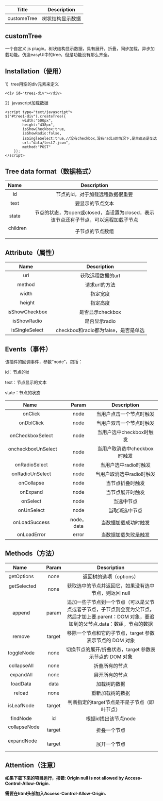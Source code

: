 
|Title       |Description     |
|:----------:|:-------------:|
|customeTree |树状结构显示数据|

## customTree
一个自定义 js plugin。树状结构显示数据，具有展开，折叠，同步加载，异步加载功能。仿造easyUI中的tree，但是功能没有那么齐全。

## Installation（使用）

1）tree用空的div元素来定义
```
<div id="tree1-div"></div>
```
2）javascript加载数据
```
<script type="text/javascript">
$("#tree1-div").createTree({
        width:"500px",
        height:"438px",
        isShowCheckbox:true,
        isShowRadio:false,
        isSingleSelect:true,//没有checkbox,没有radio的情况下,是单选还是复选
        url:"data/test7.json",
        method:"POST"
    });
</script>
```
## Tree data format（数据格式）

|Name        |Description|
|:----------:|:-------------:|
|id          |节点的id，对于加载远程数据很重要|
|text        |要显示的节点文本|
|state       |节点的状态，为open或closed，当设置为closed，表示该节点还有子节点，可以远程加载子节点|
|children    |子节点的节点数组|

## Attribute（属性）

|Name        |Description|
|:----------:|:-------------:|
|url          |获取远程数据的url|
|method        |请求url的方法|
|width       |指定宽度|
|height    |指定高度|
|isShowCheckbox    |是否显示checkbox|
|isShowRadio    |是否显示radio|
|isSingleSelect    |checkbox和radio都为false，是否是单选|

## Events（事件）

该插件的回调事件，参数“node”，包括：

id：节点的id

text：节点显示的文本

state：节点的状态

|Name        |Param     |Description|
|:----------:|:-------------:|:-------------:|
|onClick          |node|当用户点击一个节点时触发|
|onDblClick          |node|当用户双击一个节点时触发|
|onCheckboxSelect          |node|当用户选中checkbox时触发|
|oncheckboxUnSelect          |node|当用户取消选中checkbox时触发|
|onRadioSelect          |node|当用户选中radio时触发|
|onRadioUnSelect          |node|当用户取消选中radio时触发|
|onCollapse          |node|当节点折叠时触发|
|onExpand          |node|当节点展开时触发|
|onSelect          |node|当选中节点|
|onUnSelect          |node|当取消选中节点|
|onLoadSuccess          |node，data|当数据加载成功时触发|
|onLoadError          |error|当数据加载失败是触发|

## Methods（方法）

|Name        |Param     |Description|
|:----------:|:-------------:|:-------------:|
|getOptions          |none|返回树的选项（options）|
|getSelected          |none|获取选中的节点并返回它，如果没有选中节点，则返回 null|
|append          |param|追加一些子节点到一个节点（可以是父节点或者子节点，子节点则会变为父节点，然后才加上要.parent：DOM 对象，要追加到的父节点.data：数组，节点的数据|
|remove          |target|移除一个节点和它的子节点，target 参数表示节点的 DOM 对象|
|toggleNode          |none|切换节点的展开/折叠状态，target 参数表示节点的 DOM 对象|
|collapseAll          |none|折叠所有的节点|
|expandAll          |none|展开所有的节点|
|loadData          |data|加载树的数据|
|reload          |none|重新加载树的数据|
|isLeafNode          |target|判断指定的target节点是不是子节点（即叶节点）|
|findNode          |id|根据id找出该节点node|
|collapseNode          |target|折叠一个节点|
|expandNode          |target|展开一个节点|

## Attention（注意）

**如果下载下来的项目运行，报错: Origin null is not allowed by Access-Control-Allow-Origin.**

**需要在html头部加入Access-Control-Allow-Origin.**
